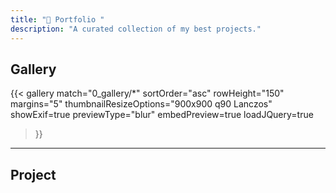 ```yaml
---
title: "🎨 Portfolio "
description: "A curated collection of my best projects."
---
```


## Gallery
 {{< gallery 
    match="0_gallery/*" 
    sortOrder="asc" 
    rowHeight="150" 
    margins="5" 
    thumbnailResizeOptions="900x900 q90 Lanczos" 
    showExif=true 
    previewType="blur" 
    embedPreview=true 
    loadJQuery=true 
 >}}

 ---
 ## Project